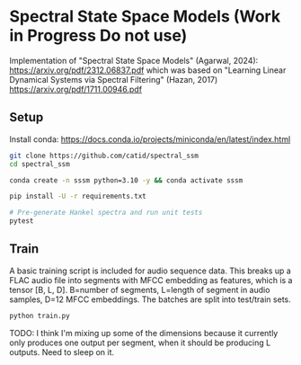 # Spectral State Space Models (Work in Progress Do not use)

Implementation of "Spectral State Space Models" (Agarwal, 2024): https://arxiv.org/pdf/2312.06837.pdf which was based on "Learning Linear Dynamical Systems via Spectral Filtering" (Hazan, 2017) https://arxiv.org/pdf/1711.00946.pdf

## Setup

Install conda: https://docs.conda.io/projects/miniconda/en/latest/index.html

```bash
git clone https://github.com/catid/spectral_ssm
cd spectral_ssm

conda create -n sssm python=3.10 -y && conda activate sssm

pip install -U -r requirements.txt

# Pre-generate Hankel spectra and run unit tests
pytest
```

## Train

A basic training script is included for audio sequence data.  This breaks up a FLAC audio file into segments with MFCC embedding as features, which is a tensor [B, L, D].  B=number of segments, L=length of segment in audio samples, D=12 MFCC embeddings.  The batches are split into test/train sets.

```bash
python train.py
```

TODO:
I think I'm mixing up some of the dimensions because it currently only produces one output per segment, when it should be producing L outputs.  Need to sleep on it.

